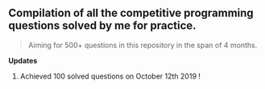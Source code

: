 ## Compilation of all the competitive programming questions solved by me for practice.
> Aiming for 500+ questions in this repository in the span of 4 months.

**Updates**

1. Achieved 100 solved questions on October 12th 2019 !
